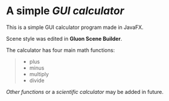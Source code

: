 # A simple *GUI calculator*

This is a simple GUI calculator program made in JavaFX. 

Scene style was edited in **Gluon Scene Builder**.

The calculator has four main math functions:
  >- plus
  >- minus
  >- multiply
  >- divide
  
  *Other functions* or a *scientific calculator* may be added in future.
